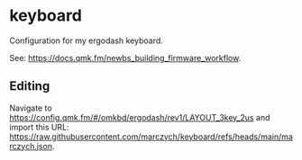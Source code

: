 # keyboard

Configuration for my ergodash keyboard.

See: https://docs.qmk.fm/newbs_building_firmware_workflow.

## Editing

Navigate to https://config.qmk.fm/#/omkbd/ergodash/rev1/LAYOUT_3key_2us and
import this URL:
https://raw.githubusercontent.com/marczych/keyboard/refs/heads/main/marczych.json.
